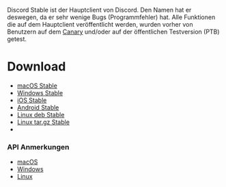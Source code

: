 <!-- TITLE: [DE] Discord Stable -->

Discord Stable ist der Hauptclient von Discord. Den Namen hat er deswegen, da er sehr wenige Bugs (Programmfehler) hat. Alle Funktionen die auf dem Hauptclient veröffentlicht werden, wurden vorher von Benutzern auf dem [Canary](/de/canary) und/oder auf der öffentlichen Testversion (PTB) getest.

# Download
* [macOS Stable](https://discordapp.com/api/download?platform=osx)
* [Windows Stable](https://discordapp.com/api/download?platform=win)
* [iOS Stable](https://itunes.apple.com/us/app/discord-chat-for-games/id985746746)
* [Android Stable](https://play.google.com/store/apps/details?id=com.discord)
* [Linux deb Stable](https://discordapp.com/api/download?platform=linux&format=deb)
* [Linux tar.gz Stable](https://discordapp.com/api/download?platform=linux&format=tar.gz)
* 
### API Anmerkungen

* [macOS](https://discordapp.com/api/stable/updates?platform=osx)
* [Windows](https://discordapp.com/api/stable/updates?platform=win)
* [Linux](https://discordapp.com/api/stable/updates?platform=linux)
